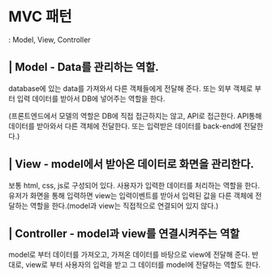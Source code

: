 # MVC 패턴 
: Model, View, Controller



## | Model - Data를 관리하는 역할. 

database에 있는 data를 가져와서 다른 객체들에게 전달해 준다. 또는 외부 객체로 부터 입력 데이터를 받아서 DB에 넣어주는 역할을 한다.

(프론트엔드에서 모델의 역할은 DB에 직접 접근하지는 않고, API로 접근한다. API통해 데이터를 받아와서 다른 객체에 전달한다. 또는 입력받은 데이터를 back-end에 전달한다.)



## | View - model에서 받아온 데이터로 화면을 관리한다.

보통 html, css, js로 구성되어 있다. 사용자가 입력한 데이터를 처리하는 역할을 한다. 유저가 화면을 통해 입력하면 view는 입력이벤트를 받아서 입력된 값을 다른 객체에 전달하는 역할을 한다.(model과 view는 직접적으로 연결되어 있지 않다.)



## | Controller - model과 view를 연결시켜주는 역할

model로 부터 데이터를 가져오고, 가져온 데이터를 바탕으로 view에 전달해 준다. 반대로, view로 부터 사용자의 입력을 받고 그 데이터를 model에 전달하는 역할도 한다.

